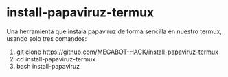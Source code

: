# install-papaviruz-termux
Una herramienta que instala papaviruz de forma sencilla en nuestro termux, usando solo tres comandos:
1. git clone https://github.com/MEGABOT-HACK/install-papaviruz-termux
2. cd install-papaviruz-termux
3. bash install-papaviruz
